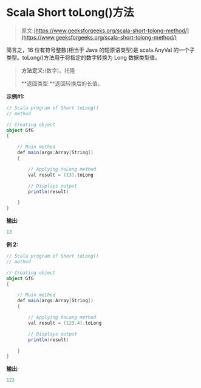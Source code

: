 # Scala Short toLong()方法

> 原文:[https://www.geeksforgeeks.org/scala-short-tolong-method/](https://www.geeksforgeeks.org/scala-short-tolong-method/)

简言之，16 位有符号整数(相当于 Java 的短原语类型)是 scala.AnyVal 的一个子类型。toLong()方法用于将指定的数字转换为 Long 数据类型值。

> **方法定义:**(数字)。托隆
> 
> **返回类型:**返回转换后的长值。

**示例#1:**

```scala
// Scala program of Short toLong() 
// method 

// Creating object 
object GfG 
{ 

    // Main method 
    def main(args:Array[String]) 
    { 

        // Applying toLong method 
        val result = (13).toLong

        // Displays output 
        println(result) 

    } 
} 
```

**输出:**

```scala
13

```

**例 2:**

```scala
// Scala program of Short toLong() 
// method 

// Creating object 
object GfG 
{ 

    // Main method 
    def main(args:Array[String]) 
    { 

        // Applying toLong method 
        val result = (123.4).toLong

        // Displays output 
        println(result) 

    } 
} 
```

**输出:**

```scala
123

```